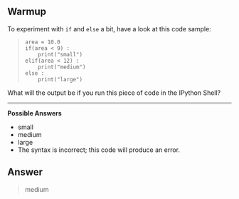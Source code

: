 ## Warmup

To experiment with `if` and `else` a bit, have a look at this code sample:

> ```
> area = 10.0
> if(area < 9) :
>     print("small")
> elif(area < 12) :
>     print("medium")
> else :
>     print("large")
> ```

What will the output be if you run this piece of code in the IPython Shell?

<hr>

**Possible Answers**
* small
* medium
* large
* The syntax is incorrect; this code will produce an error.

## Answer
> medium